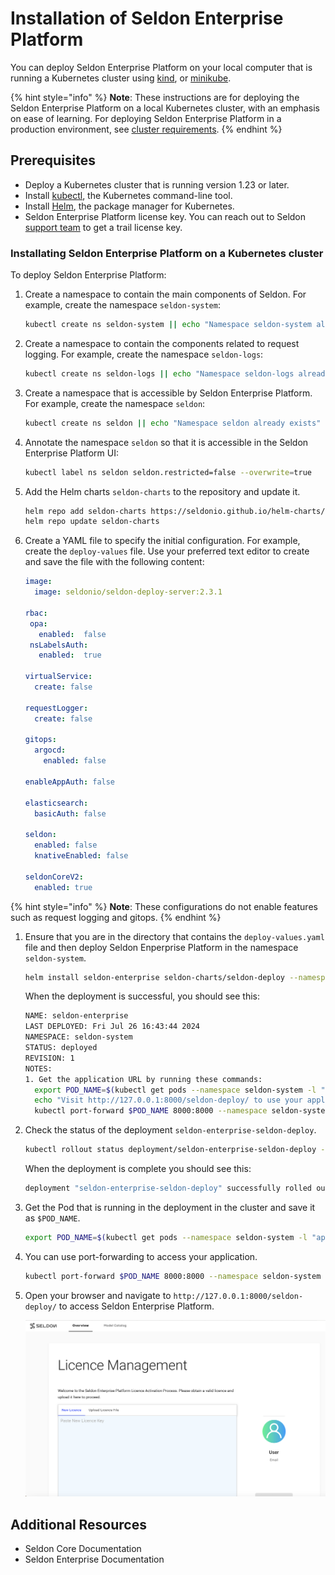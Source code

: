 # Installation of Seldon Enterprise Platform 

You can deploy Seldon Enterprise Platform on your local computer that is running a Kubernetes
cluster using [kind][kind-docs], or [minikube][minikube-docs].
 
{% hint style="info" %}
**Note**: These instructions are for deploying the Seldon Enterprise Platform on a local Kubernetes cluster, with an emphasis on ease of learning. For deploying Seldon Enterprise Platform in a production environment, see [cluster requirements][cluster-requirements].
{% endhint %}  

## Prerequisites

* Deploy a Kubernetes cluster that is running version 1.23 or later.
* Install [kubectl][kubectl-docs], the Kubernetes command-line tool.
* Install [Helm][helm-docs], the package manager for Kubernetes.
* Seldon Enterprise Platform license key. You can reach out to Seldon [support team][contact] to get a trail license key. 

### Installating Seldon Enterprise Platform on a Kubernetes cluster

To deploy Seldon Enterprise Platform:

1. Create a namespace to contain the main components of Seldon. For example, create the namespace `seldon-system`:
   ```bash
   kubectl create ns seldon-system || echo "Namespace seldon-system already exists"
   ```

1. Create a namespace to contain the components related to request logging. For example, create the namespace `seldon-logs`:
   ```bash
   kubectl create ns seldon-logs || echo "Namespace seldon-logs already exists"
   ```
1. Create a namespace that is accessible by Seldon Enterprise Platform. For example, create the namespace `seldon`:
   ```bash
   kubectl create ns seldon || echo "Namespace seldon already exists"
   ```

1. Annotate the namespace `seldon` so that it is accessible in the Seldon Enterprise Platform UI:
   ```bash
   kubectl label ns seldon seldon.restricted=false --overwrite=true
   ``` 

1. Add the Helm charts `seldon-charts` to the repository and update it.
   ```bash
   helm repo add seldon-charts https://seldonio.github.io/helm-charts/
   helm repo update seldon-charts
   ```

1. Create a YAML file to specify the initial configuration. For example, create the `deploy-values` file. Use your preferred text editor to create and save the file with the following content:
   ```yaml
   image:
     image: seldonio/seldon-deploy-server:2.3.1
   
   rbac:
    opa:
      enabled:  false
    nsLabelsAuth:
      enabled:  true
   
   virtualService:
     create: false
   
   requestLogger:
     create: false
   
   gitops:
     argocd:
       enabled: false
   
   enableAppAuth: false
   
   elasticsearch:
     basicAuth: false
   
   seldon:
     enabled: false
     knativeEnabled: false
   
   seldonCoreV2:
     enabled: true
   ```
  {% hint style="info" %}
   **Note**: These configurations do not enable features such as request logging and gitops.
  {% endhint %}  

1. Ensure that you are in the directory that contains the `deploy-values.yaml` file and then deploy Seldon Enperprise Platform in the namespace `seldon-system`.
   ```bash
   helm install seldon-enterprise seldon-charts/seldon-deploy --namespace seldon-system  -f deploy-values.yaml --version 2.3.1
   ```

   When the deployment is successful, you should see this:

   ```bash
   NAME: seldon-enterprise
   LAST DEPLOYED: Fri Jul 26 16:43:44 2024
   NAMESPACE: seldon-system
   STATUS: deployed
   REVISION: 1
   NOTES:
   1. Get the application URL by running these commands:
     export POD_NAME=$(kubectl get pods --namespace seldon-system -l "app.kubernetes.io/name=seldon-deploy,app.kubernetes.io/instance=seldon-enterprise" -o jsonpath="{.items[0].metadata.name}")
     echo "Visit http://127.0.0.1:8000/seldon-deploy/ to use your application"
     kubectl port-forward $POD_NAME 8000:8000 --namespace seldon-system
   ```

 1. Check the status of the deployment `seldon-enterprise-seldon-deploy`.
     ```bash
     kubectl rollout status deployment/seldon-enterprise-seldon-deploy -n seldon-system
    ```

    When the deployment is complete you should see this:
    ```bash
    deployment "seldon-enterprise-seldon-deploy" successfully rolled out
    ```

  1. Get the Pod that is running in the deployment in the cluster and save it as `$POD_NAME`.
     ```bash
     export POD_NAME=$(kubectl get pods --namespace seldon-system -l "app.kubernetes.io/name=seldon-deploy,app.kubernetes.io/instance=seldon-enterprise" -o jsonpath="{.items[0].metadata.name}")
     ```

1. You can use port-forwarding to access your application.
   ```bash
   kubectl port-forward $POD_NAME 8000:8000 --namespace seldon-system
   ```
   
1. Open your browser and navigate to  `http://127.0.0.1:8000/seldon-deploy/` to access Seldon Enterprise Platform.

   ![Seldon Enterprise Platform](sep-welcome-page.png "Seldon Enperprise Platform Welcome Page")

## Additional Resources

* Seldon Core Documentation
* Seldon Enterprise Documentation


[kind-docs]: https://kubernetes.io/docs/tasks/tools/#kind
[minikube-docs]: https://kubernetes.io/docs/tasks/tools/#minikube
[kubectl-docs]: https://kubernetes.io/docs/tasks/tools/#kubectl
[helm-docs]: https://helm.sh/docs/intro/install/
[contact]: https://www.seldon.io/contact
[cluster-requirements]: https://deploy.seldon.io/en/v2.3/contents/getting-started/index.html#cluster-requirements 
